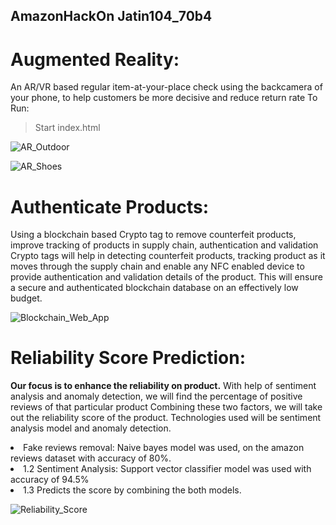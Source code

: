 ## AmazonHackOn Jatin104_70b4

# Augmented Reality:
An AR/VR based regular item-at-your-place check using the backcamera of your phone, to help customers be more decisive and reduce
return rate
To Run:
> Start index.html

![AR_Outdoor](https://user-images.githubusercontent.com/64897142/182221153-b08839d4-fec5-48ec-9d5d-9ab58c8cd78b.jpeg)

![AR_Shoes](https://user-images.githubusercontent.com/64897142/182221284-2d38e9e6-fa91-491b-9b4d-7e84429af0cf.jpeg)


# Authenticate Products:
Using a blockchain based Crypto tag to remove counterfeit products, improve tracking of products in supply chain, authentication and
validation
Crypto tags will help in detecting counterfeit products, tracking product as it moves through the supply chain and enable any NFC enabled device to provide authentication and validation details of the product. This will ensure a secure and authenticated blockchain database on an effectively low budget.

![Blockchain_Web_App](https://user-images.githubusercontent.com/64897142/182221360-b85c35bf-5239-49db-a7cc-8068897fa446.jpeg)




# Reliability Score Prediction:
  <b>Our focus is to enhance the reliability on product.</b>
   With help of sentiment analysis and anomaly detection, we will find the percentage of positive reviews of that particular product
   Combining these two factors, we will take out the reliability score of the product.
   Technologies used will be sentiment analysis model and anomaly detection.
   
  <li>Fake reviews removal: Naive bayes model was used, on the amazon reviews dataset with accuracy of 80%.</li>
  <li>1.2 Sentiment Analysis: Support vector classifier model was used with accuracy of 94.5%</li>
  <li>1.3 Predicts the score by combining the both models.</li>
 
 
 
![Reliability_Score](https://user-images.githubusercontent.com/64897142/182221444-d042f114-f94c-4dc6-bdc7-288d58cb2c50.jpeg)

